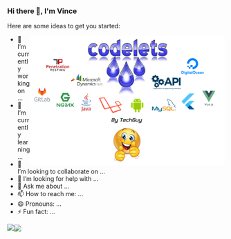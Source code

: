 ### Hi there 👋, I'm Vince

Here are some ideas to get you started:

<img align="right" height="300em" src="https://github.com/dev-techguy/TechGuy/blob/master/techguy.png" />


- 🔭 I’m currently working on ...
- 🌱 I’m currently learning ...
- 👯 I’m looking to collaborate on ...
- 🤔 I’m looking for help with ...
- 💬 Ask me about ...
- 📫 How to reach me: ...
- 😄 Pronouns: ...
- ⚡ Fun fact: ...


<img align="center" height="180em" src="https://github-readme-stats.vercel.app/api/top-langs/?username=dev-techguy&layout=compact&theme=radical" />
<img align="left" height="180em" src="https://github-readme-stats.vercel.app/api?username=dev-techguy&show_icons=true&theme=radical" />

